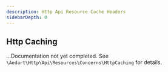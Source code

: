 ```yaml
---
description: Http Api Resource Cache Headers
sidebarDepth: 0
---
```


## Http Caching

...Documentation not yet completed. See `\Aedart\Http\Api\Resources\Concerns\HttpCaching` for details.